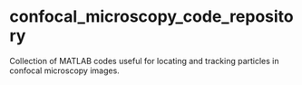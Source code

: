 # confocal_microscopy_code_repository
Collection of MATLAB codes useful for locating and tracking particles in confocal microscopy images.
